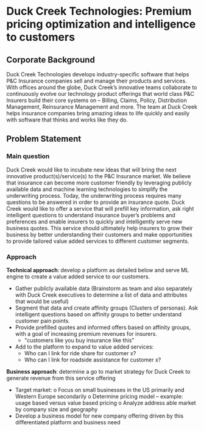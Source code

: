# Duck Creek Technologies: Premium pricing optimization and intelligence to customers
## Corporate Background
Duck Creek Technologies develops industry-specific software that helps P&C Insurance companies sell and manage their products and services. With offices around the globe, Duck Creek’s innovative teams collaborate to continuously evolve our technology product offerings that world class P&C Insurers build their core systems on – Billing, Claims, Policy, Distribution Management, Reinsurance Management and more. The team at Duck Creek helps insurance companies bring amazing ideas to life quickly and easily with software that thinks and works like they do.

## Problem Statement
### Main question
Duck Creek would like to incubate new ideas that will bring the next innovative product(s)/service(s) to the P&C Insurance market. We believe that insurance can become more customer friendly by leveraging publicly available data and machine learning technologies to simplify the underwriting process. Today, the underwriting process requires many questions to be answered in order to provide an insurance quote. Duck Creek would like to offer a service that will prefill key information, ask right intelligent questions to understand insurance buyer’s problems and preferences and enable insurers to quickly and intelligently serve new business quotes. This service should ultimately help insurers to grow their business by better understanding their customers and make opportunities to provide tailored value added services to different customer segments.

### Approach
**Technical approach**: develop a platform as detailed below and serve ML engine to create a value added service to our customers.
- Gather publicly available data (Brainstorm as team and also separately with Duck Creek executives to determine a list of data and attributes that would be useful)
- Segment that data and create affinity groups (Clusters of personas). Ask intelligent questions based on affinity groups to better understand customer pain points.
- Provide prefilled quotes and informed offers based on affinity groups, with a goal of increasing premium revenues for insurers.
  -  "customers like you buy insurance like this"
- Add to the platform to expand to value added services:
  - Who can I link for ride share for customer x?
  - Who can I link for roadside assistance for customer x?
 
**Business approach**: determine a go to market strategy for Duck Creek to generate revenue from this service offering
- Target market:
o Focus on small businesses in the US primarily and Western Europe secondarily
o Determine pricing model – example: usage based versus value based pricing
o Analyze address able market by company size and geography
- Develop a business model for new company offering driven by this differentiated platform and business need
